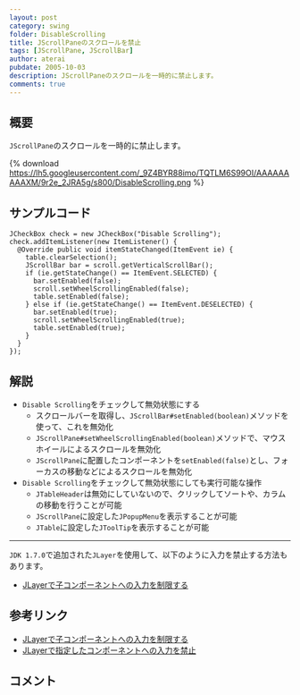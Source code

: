 ```yaml
---
layout: post
category: swing
folder: DisableScrolling
title: JScrollPaneのスクロールを禁止
tags: [JScrollPane, JScrollBar]
author: aterai
pubdate: 2005-10-03
description: JScrollPaneのスクロールを一時的に禁止します。
comments: true
---
```

## 概要
`JScrollPane`のスクロールを一時的に禁止します。

{% download https://lh5.googleusercontent.com/_9Z4BYR88imo/TQTLM6S99OI/AAAAAAAAAXM/9r2e_2JRA5g/s800/DisableScrolling.png %}

## サンプルコード
<pre class="prettyprint"><code>JCheckBox check = new JCheckBox("Disable Scrolling");
check.addItemListener(new ItemListener() {
  @Override public void itemStateChanged(ItemEvent ie) {
    table.clearSelection();
    JScrollBar bar = scroll.getVerticalScrollBar();
    if (ie.getStateChange() == ItemEvent.SELECTED) {
      bar.setEnabled(false);
      scroll.setWheelScrollingEnabled(false);
      table.setEnabled(false);
    } else if (ie.getStateChange() == ItemEvent.DESELECTED) {
      bar.setEnabled(true);
      scroll.setWheelScrollingEnabled(true);
      table.setEnabled(true);
    }
  }
});
</code></pre>

## 解説
- `Disable Scrolling`をチェックして無効状態にする
    - スクロールバーを取得し、`JScrollBar#setEnabled(boolean)`メソッドを使って、これを無効化
    - `JScrollPane#setWheelScrollingEnabled(boolean)`メソッドで、マウスホイールによるスクロールを無効化
    - `JScrollPane`に配置したコンポーネントを`setEnabled(false)`とし、フォーカスの移動などによるスクロールを無効化
- `Disable Scrolling`をチェックして無効状態にしても実行可能な操作
    - `JTableHeader`は無効にしていないので、クリックしてソートや、カラムの移動を行うことが可能
    - `JScrollPane`に設定した`JPopupMenu`を表示することが可能
    - `JTable`に設定した`JToolTip`を表示することが可能

<!-- dummy comment line for breaking list -->

- - - -
`JDK 1.7.0`で追加された`JLayer`を使用して、以下のように入力を禁止する方法もあります。

- [JLayerで子コンポーネントへの入力を制限する](http://ateraimemo.com/Swing/PopupMenuBlockLayer.html)

<!-- dummy comment line for breaking list -->

## 参考リンク
- [JLayerで子コンポーネントへの入力を制限する](http://ateraimemo.com/Swing/PopupMenuBlockLayer.html)
- [JLayerで指定したコンポーネントへの入力を禁止](http://ateraimemo.com/Swing/DisableInputLayer.html)

<!-- dummy comment line for breaking list -->

## コメント
